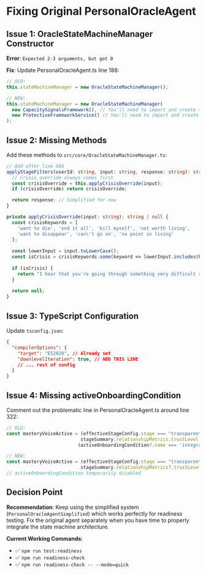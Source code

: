 # Fixing Original PersonalOracleAgent

## Issue 1: OracleStateMachineManager Constructor

**Error**: `Expected 2-3 arguments, but got 0`

**Fix**: Update PersonalOracleAgent.ts line 188:

```typescript
// OLD:
this.stateMachineManager = new OracleStateMachineManager();

// NEW:
this.stateMachineManager = new OracleStateMachineManager(
  new CapacitySignalsFramework(), // You'll need to import and create this
  new ProtectiveFrameworkService() // You'll need to import and create this
);
```

## Issue 2: Missing Methods

Add these methods to `src/core/OracleStateMachineManager.ts`:

```typescript
// Add after line 686
applyStageFilters(userId: string, input: string, response: string): string {
  // Crisis override always comes first
  const crisisOverride = this.applyCrisisOverride(input);
  if (crisisOverride) return crisisOverride;

  return response; // Simplified for now
}

private applyCrisisOverride(input: string): string | null {
  const crisisKeywords = [
    'want to die', 'end it all', 'kill myself', 'not worth living',
    'want to disappear', 'can\'t go on', 'no point in living'
  ];
  
  const lowerInput = input.toLowerCase();
  const isCrisis = crisisKeywords.some(keyword => lowerInput.includes(keyword));
  
  if (isCrisis) {
    return "I hear that you're going through something very difficult right now. Your wellbeing is what matters most. If you're in immediate danger, please reach out to emergency services or a crisis hotline.";
  }
  
  return null;
}
```

## Issue 3: TypeScript Configuration

Update `tsconfig.json`:

```json
{
  "compilerOptions": {
    "target": "ES2020", // Already set
    "downlevelIteration": true, // ADD THIS LINE
    // ... rest of config
  }
}
```

## Issue 4: Missing activeOnboardingCondition

Comment out the problematic line in PersonalOracleAgent.ts around line 322:

```typescript
// OLD:
const masteryVoiceActive = (effectiveStageConfig.stage === "transparent_prism" && 
                           stageSummary.relationshipMetrics.trustLevel >= 0.75) ||
                          (activeOnboardingCondition?.name === 'integrationReadiness');

// NEW:
const masteryVoiceActive = (effectiveStageConfig.stage === "transparent_prism" && 
                           stageSummary.relationshipMetrics?.trustLevel >= 0.75);
// activeOnboardingCondition temporarily disabled
```

## Decision Point

**Recommendation**: Keep using the simplified system (`PersonalOracleAgentSimplified`) which works perfectly for readiness testing. Fix the original agent separately when you have time to properly integrate the state machine architecture.

**Current Working Commands**:
- ✅ `npm run test:readiness` 
- ✅ `npm run readiness-check`
- ✅ `npm run readiness-check -- --mode=quick`